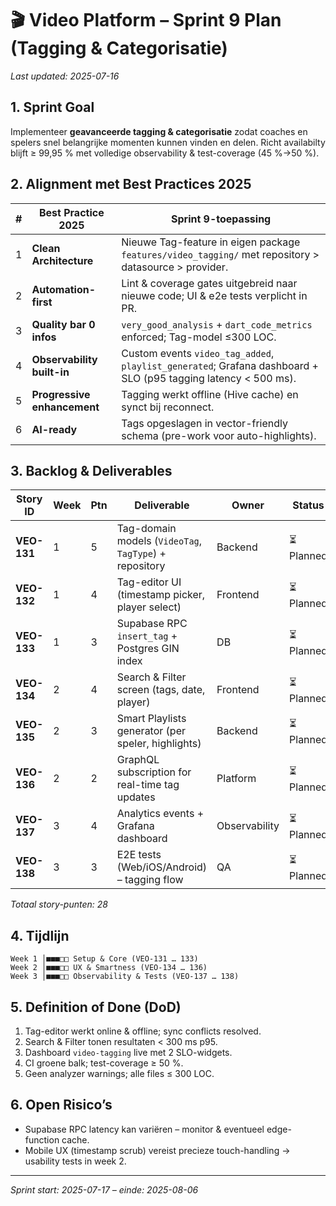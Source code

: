 # 🎬 Video Platform – Sprint 9 Plan (Tagging & Categorisatie)

_Last updated: 2025-07-16_

## 1. Sprint Goal
Implementeer **geavanceerde tagging & categorisatie** zodat coaches en spelers snel belangrijke momenten kunnen vinden en delen. Richt availabilty blijft ≥ 99,95 % met volledige observability & test-coverage (45 %→50 %).

## 2. Alignment met Best Practices 2025
| # | Best Practice 2025 | Sprint 9-toepassing |
|---|--------------------|---------------------|
| 1 | **Clean Architecture** | Nieuwe Tag-feature in eigen package `features/video_tagging/` met repository > datasource > provider. |
| 2 | **Automation-first** | Lint & coverage gates uitgebreid naar nieuwe code; UI & e2e tests verplicht in PR. |
| 3 | **Quality bar 0 infos** | `very_good_analysis` + `dart_code_metrics` enforced; Tag-model ≤300 LOC. |
| 4 | **Observability built-in** | Custom events `video_tag_added`, `playlist_generated`; Grafana dashboard + SLO (p95 tagging latency < 500 ms). |
| 5 | **Progressive enhancement** | Tagging werkt offline (Hive cache) en synct bij reconnect. |
| 6 | **AI-ready** | Tags opgeslagen in vector-friendly schema (pre-work voor auto-highlights). |

## 3. Backlog & Deliverables
| Story ID | Week | Ptn | Deliverable | Owner | Status |
|----------|------|-----|-------------|--------|--------|
| **VEO-131** | 1 | 5 | Tag-domain models (`VideoTag`, `TagType`) + repository | Backend | ⏳ Planned |
| **VEO-132** | 1 | 4 | Tag-editor UI (timestamp picker, player select) | Frontend | ⏳ Planned |
| **VEO-133** | 1 | 3 | Supabase RPC `insert_tag` + Postgres GIN index | DB | ⏳ Planned |
| **VEO-134** | 2 | 4 | Search & Filter screen (tags, date, player) | Frontend | ⏳ Planned |
| **VEO-135** | 2 | 3 | Smart Playlists generator (per speler, highlights) | Backend | ⏳ Planned |
| **VEO-136** | 2 | 2 | GraphQL subscription for real-time tag updates | Platform | ⏳ Planned |
| **VEO-137** | 3 | 4 | Analytics events + Grafana dashboard | Observability | ⏳ Planned |
| **VEO-138** | 3 | 3 | E2E tests (Web/iOS/Android) – tagging flow | QA | ⏳ Planned |

_Totaal story-punten: 28_

## 4. Tijdlijn
```
Week 1 │■■■□□ Setup & Core (VEO-131 … 133)
Week 2 │■■■□□ UX & Smartness (VEO-134 … 136)
Week 3 │■■■□□ Observability & Tests (VEO-137 … 138)
```

## 5. Definition of Done (DoD)
1. Tag-editor werkt online & offline; sync conflicts resolved.  
2. Search & Filter tonen resultaten < 300 ms p95.  
3. Dashboard `video-tagging` live met 2 SLO-widgets.  
4. CI groene balk; test-coverage ≥ 50 %.  
5. Geen analyzer warnings; alle files ≤ 300 LOC.

## 6. Open Risico’s
* Supabase RPC latency kan variëren – monitor & eventueel edge-function cache.  
* Mobile UX (timestamp scrub) vereist precieze touch-handling → usability tests in week 2.

---
_Sprint start: 2025-07-17 – einde: 2025-08-06_